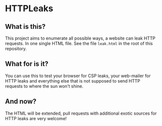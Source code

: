 # HTTPLeaks

## What is this?

This project aims to enumerate all possible ways, a website can leak HTTP requests. 
In one single HTML file. See the file `leak.html` in the root of this repository.

## What for is it?

You can use this to test your browser for CSP leaks, your web-mailer for HTTP leaks and everything else that is not supposed to send HTTP requests to where the sun won't shine.

## And now?

The HTML will be extended, pull requests with additional exotic sources for HTTP leaks are very welcome!
